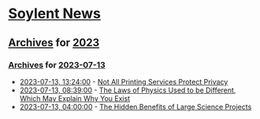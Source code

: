 # [Soylent News](../../../README.md)

## [Archives](../../index.md) for [2023](../index.md)

### [Archives](../../index.md) for [2023-07-13](index.md)

* [2023-07-13, 13:24:00](https://soylentnews.org/article.pl?sid=23/07/12/036203&from=rss) - [Not All Printing Services Protect Privacy](https://soylentnews.org/article.pl?sid=23/07/12/036203&from=rss)
* [2023-07-13, 08:39:00](https://soylentnews.org/article.pl?sid=23/07/12/0256258&from=rss) - [The Laws of Physics Used to be Different, Which May Explain Why You Exist](https://soylentnews.org/article.pl?sid=23/07/12/0256258&from=rss)
* [2023-07-13, 04:00:00](https://soylentnews.org/article.pl?sid=23/07/12/0252239&from=rss) - [The Hidden Benefits of Large Science Projects](https://soylentnews.org/article.pl?sid=23/07/12/0252239&from=rss)
